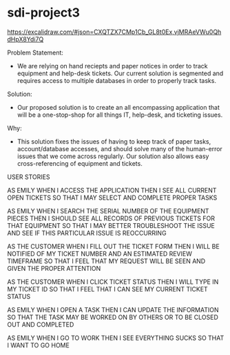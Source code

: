 # sdi-project3

https://excalidraw.com/#json=CXQTZX7CMp1Cb_GL8t0Ex,vjMRAeVWu0QhdHpX8Ydi7Q

Problem Statement:

- We are relying on hand reciepts and paper notices in order to track equipment and help-desk tickets. Our current solution is segmented and requires access to multiple databases in order to properly track tasks.

Solution:

- Our proposed solution is to create an all encompassing application that will be a one-stop-shop for all things IT, help-desk, and ticketing issues.

Why:

- This solution fixes the issues of having to keep track of paper tasks, account/database accesses, and should solve many of the human-error issues that we come across regularly. Our solution also allows easy cross-referencing of equipment and tickets.

USER STORIES

AS EMILY
WHEN I ACCESS THE APPLICATION
THEN I SEE ALL CURRENT OPEN TICKETS
SO THAT I MAY SELECT AND COMPLETE PROPER TASKS

AS EMILY
WHEN I SEARCH THE SERIAL NUMBER OF THE EQUIPMENT PIECES
THEN I SHOULD SEE ALL RECORDS OF PREVIOUS TICKETS FOR THAT EQUIPMENT
SO THAT I MAY BETTER TROUBLESHOOT THE ISSUE AND SEE IF THIS PARTICULAR ISSUE IS REOCCURRING

AS THE CUSTOMER
WHEN I FILL OUT THE TICKET FORM
THEN I WILL BE NOTIFIED OF MY TICKET NUMBER AND AN ESTIMATED REVIEW TIMEFRAME
SO THAT I FEEL THAT MY REQUEST WILL BE SEEN AND GIVEN THE PROPER ATTENTION

AS THE CUSTOMER
WHEN I CLICK TICKET STATUS
THEN I WILL TYPE IN MY TICKET ID
SO THAT I FEEL THAT I CAN SEE MY CURRENT TICKET STATUS

AS EMILY
WHEN I OPEN A TASK
THEN I CAN UPDATE THE INFORMATION
SO THAT THE TASK MAY BE WORKED ON BY OTHERS OR TO BE CLOSED OUT AND COMPLETED

AS EMILY
WHEN I GO TO WORK
THEN I SEE EVERYTHING SUCKS
SO THAT I WANT TO GO HOME
